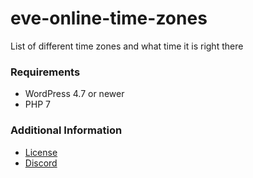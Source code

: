 # eve-online-time-zones
List of different time zones and what time it is right there

### Requirements
- WordPress 4.7 or newer
- PHP 7

### Additional Information
- [License](LICENSE)
- [Discord](https://discord.gg/YymuCZa)
